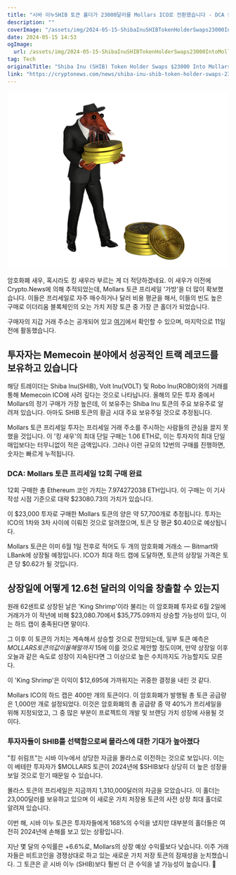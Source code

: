 ```yaml
---
title: "시바 이누SHIB 토큰 홀더가 23000달러를 Mollars ICO로 전환했습니다 - DCA 중, 킹 쉬림프가 웨일들을 제쳤습니다"
description: ""
coverImage: "/assets/img/2024-05-15-ShibaInuSHIBTokenHolderSwaps23000IntoMollarsICODCAingKingShrimpPassedWhales_thumbnail.png"
date: 2024-05-15 14:53
ogImage: 
  url: /assets/img/2024-05-15-ShibaInuSHIBTokenHolderSwaps23000IntoMollarsICODCAingKingShrimpPassedWhales_thumbnail.png
tag: Tech
originalTitle: "Shiba Inu (SHIB) Token Holder Swaps $23000 Into Mollars ICO — DCA’ing, King Shrimp Passed Whales"
link: "https://cryptonews.com/news/shiba-inu-shib-token-holder-swaps-23000-into-mollars-ico-dcaing-king-shrimp-passed-whales.htm"
---
```



![Shiba Inu (SHIB) Token Holder Swaps $23000 Into Mollars ICO — DCA’ing, King Shrimp Passed Whales](/assets/img/2024-05-15-ShibaInuSHIBTokenHolderSwaps23000IntoMollarsICODCAingKingShrimpPassedWhales_thumbnail.png)

암호화폐 새우, 혹시라도 킹 새우라 부르는 게 더 적당하겠네요. 이 새우가 이전에 Crypto.News에 의해 추적되었는데, Mollars 토큰 프리세일 '가방'을 더 많이 확보했습니다. 이들은 프리세일로 자주 매수하거나 달러 비용 평균을 해서, 이들의 빈도 높은 구매로 이더리움 블록체인의 오는 가치 저장 토큰 중 가장 큰 홀더가 되었습니다.

구매자의 지갑 거래 주소는 공개되어 있고 [여기](링크)에서 확인할 수 있으며, 마지막으로 11일 전에 활동했습니다.



## 투자자는 Memecoin 분야에서 성공적인 트랙 레코드를 보유하고 있습니다

해당 트레이더는 Shiba Inu(SHIB), Volt Inu(VOLT) 및 Robo Inu(ROBO)와의 거래를 통해 Memecoin ICO에 사려 깊다는 것으로 나타납니다. 올해의 모든 투자 중에서 Mollars의 정기 구매가 가장 높은데, 이 보유주는 Shiba Inu 토큰의 주요 보유주로 알려져 있습니다. 아마도 SHIB 토큰의 황금 시대 주요 보유주일 것으로 추정됩니다.

Mollars 토큰 프리세일 투자는 프리세일 거래 주소를 주시하는 사람들의 관심을 끌지 못했을 것입니다. 이 '킹 새우'의 최대 단일 구매는 1.06 ETH로, 이는 투자자의 최대 단일 매입보다는 터무니없이 적은 금액입니다. 그러나 이런 규모의 12번의 구매를 진행하면, 숫자는 빠르게 누적됩니다.

### DCA: Mollars 토큰 프리세일 12회 구매 완료



12회 구매한 총 Ethereum 코인 가치는 7.974272038 ETH입니다. 이 구매는 이 기사 작성 시점 기준으로 대략 $23080.73의 가치가 있습니다.

이 $23,000 투자로 구매한 Mollars 토큰의 양은 약 57,700개로 추정됩니다. 투자는 ICO의 1차와 3차 사이에 이뤄진 것으로 알려졌으며, 토큰 당 평균 $0.40으로 예상됩니다.

Mollars 토큰은 이미 6월 1일 전후로 적어도 두 개의 암호화폐 거래소 — Bitmart와 LBank에 상장될 예정입니다. ICO가 최대 하드 캡에 도달하면, 토큰의 상장일 가격은 토큰 당 $0.62가 될 것입니다.

## 상장일에 어떻게 12.6천 달러의 이익을 창출할 수 있는지



원래 62센트로 상장된 날은 'King Shrimp'이라 불리는 이 암호화폐 투자로 6월 2일에 거래가가 이 작년에 비해 $23,080.70에서 $35,775.09까지 상승할 가능성이 있다, 이는 하드 캡이 충족된다면 말이다.

그 이후 이 토큰의 가치는 계속해서 상승할 것으로 전망되는데, 일부 토큰 예측은 $MOLLARS 토큰의 값이 올해 말까지 ~$15에 이를 것으로 제안할 정도이며, 만약 상장일 이후 오늘과 같은 속도로 성장이 지속된다면 그 이상으로 높은 수치까지도 가능할지도 모른다.

이 'King Shrimp'은 이익이 $12,695에 가까워지는 귀중한 결정을 내린 것 같다.

Mollars ICO의 하드 캡은 400만 개의 토큰이다. 이 암호화폐가 발행될 총 토큰 공급량은 1,000만 개로 설정되었다. 이것은 암호화폐의 총 공급량 중 약 40%가 프리세일을 위해 지정되었고, 그 중 많은 부분이 프로젝트의 개발 및 브랜딩 가치 성장에 사용될 것이다.



### 투자자들이 SHIB를 선택함으로써 몰라스에 대한 기대가 높아졌다

"킹 쉬림프"는 시바 이누에서 상당한 자금을 몰라스로 이전하는 것으로 보입니다. 이는 이 베테란 투자자가 $MOLLARS 토큰이 2024년에 $SHIB보다 상당히 더 높은 성장을 보일 것으로 믿기 때문일 수 있습니다.

몰라스 토큰의 프리세일은 지금까지 1,310,000달러의 자금을 모았습니다. 이 홀더는 23,000달러를 보유하고 있으며 이 새로운 가치 저장용 토큰의 사전 상장 최대 홀더로 알려져 있습니다.

이번 해, 시바 이누 토큰은 투자자들에게 168%의 수익을 냈지만 대부분의 홀더들은 여전히 2024년에 손해를 보고 있는 상황입니다.



지난 몇 달의 수익률은 +6.6%로, Mollars의 상장 예상 수익률보다 낮습니다. 이주 거래자들은 비트코인을 경쟁상대로 하고 있는 새로운 가치 저장 토큰의 잠재성을 눈치챘습니다. 그 토큰은 곧 시바 이누 (SHIB)보다 훨씬 더 큰 수익을 낼 가능성이 높습니다. 🚀